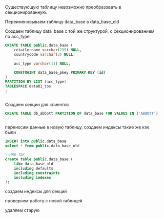 
Существующую таблицу невозможно преобразовать в секционированную.

Переименовываем таблицу data_base в data_base_old

Создаем таблицу data_base с той же структурой, с секционированием по acc_type

```sql
CREATE TABLE public.data_base (
	retailername varchar(255) NULL,
	countrycode varchar(3) NULL,
	--...
	acc_type varchar(11) NULL,
	--...
	CONSTRAINT data_base_pkey PRIMARY KEY (id)
)
PARTITION BY LIST (acc_type)
TABLESPACE data01_tbs
;



```
Создаем секции для клиентов

```sql
CREATE TABLE db_abbott PARTITION OF data_base FOR VALUES IN ('ABBOTT');
--...

```

переносим данные в новую таблицу, создаем индексы такие же как были 

```sql
INSERT into public.data_base
select * from public.data_base_old

--ИЛИ ТАК
create table public.data_base (
    like data_base_old
    including defaults
    including constraints
    including indexes
);
```

создаем индексы для секций

проверяем работу с новой таблицей

удаляем старую
